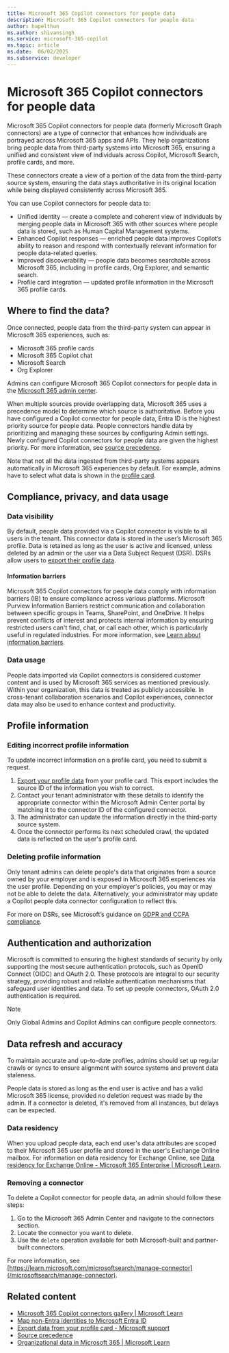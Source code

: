 ```yaml
---
title: Microsoft 365 Copilot connectors for people data
description: Microsoft 365 Copilot connectors for people data
author: hapelthun
ms.author: shivansingh 
ms.service: microsoft-365-copilot
ms.topic: article
ms.date:  06/02/2025
ms.subservice: developer
---
```


# Microsoft 365 Copilot connectors for people data

Microsoft 365 Copilot connectors for people data (formerly Microsoft Graph connectors) are a type of connector that enhances how individuals are portrayed across Microsoft 365 apps and APIs. They help organizations bring people data from third-party systems into Microsoft 365, ensuring a unified and consistent view of individuals across Copilot, Microsoft Search, profile cards, and more.

These connectors create a view of a portion of the data from the third-party source system, ensuring the data stays authoritative in its original location while being displayed consistently across Microsoft 365.

You can use Copilot connectors for people data to:

* Unified identity — create a complete and coherent view of individuals by merging people data in Microsoft 365 with other sources where people data is stored, such as Human Capital Management systems.  
* Enhanced Copilot responses — enriched people data improves Copilot’s ability to reason and respond with contextually relevant information for people data-related queries.  
* Improved discoverability — people data becomes searchable across Microsoft 365, including in profile cards, Org Explorer, and semantic search.
* Profile card integration — updated profile information in the Microsoft 365 profile cards. 

## Where to find the data?

Once connected, people data from the third-party system can appear in Microsoft 365 experiences, such as:  

* Microsoft 365 profile cards
* Microsoft 365 Copilot chat
* Microsoft Search
* Org Explorer 

Admins can configure Microsoft 365 Copilot connectors for people data in the [Microsoft 365 admin center](https://admin.microsoft.com/adminportal/home?#/MicrosoftSearch/Connectors/add).  

When multiple sources provide overlapping data, Microsoft 365 uses a precedence model to determine which source is authoritative. Before you have configured a Copilot connector for people data, Entra ID is the highest priority source for people data. People connectors handle data by prioritizing and managing these sources by configuring Admin settings. Newly configured Copilot connectors for people data are given the highest priority. For more information, see [source precedence](profilepriority-configure-profilepropertysetting.md).

Note that not all the data ingested from third-party systems appears automatically in Microsoft 365 experiences by default. For example, admins have to select what data is shown in the [profile card](add-properties-profilecard.md).  

## Compliance, privacy, and data usage

### Data visibility

By default, people data provided via a Copilot connector is visible to all users in the tenant. This connector data is stored in the user’s Microsoft 365 profile. Data is retained as long as the user is active and licensed, unless deleted by an admin or the user via a Data Subject Request (DSR). DSRs allow users to [export their profile data](https://support.microsoft.com/office/export-data-from-your-profile-card-d809f83f-c077-4a95-9b6c-4f093305163d?preview=true).  

#### Information barriers 

Microsoft 365 Copilot connectors for people data comply with information barriers (IB) to ensure compliance across various platforms. Microsoft Purview Information Barriers restrict communication and collaboration between specific groups in Teams, SharePoint, and OneDrive. It helps prevent conflicts of interest and protects internal information by ensuring restricted users can't find, chat, or call each other, which is particularly useful in regulated industries. For more information, see [Learn about information barriers](/purview/information-barriers).

### Data usage 

People data imported via Copilot connectors is considered customer content and is used by Microsoft 365 services as mentioned previously. Within your organization, this data is treated as publicly accessible. In cross-tenant collaboration scenarios and Copilot experiences, connector data may also be used to enhance context and productivity. 

## Profile information

### Editing incorrect profile information

To update incorrect information on a profile card, you need to submit a request.  

1. [Export your profile data](https://support.microsoft.com/office/export-data-from-your-profile-card-d809f83f-c077-4a95-9b6c-4f093305163d?preview=true) from your profile card. This export includes the source ID of the information you wish to correct.  
1. Contact your tenant administrator with these details to identify the appropriate connector within the Microsoft Admin Center portal by matching it to the connector ID of the configured connector.  
1. The administrator can update the information directly in the third-party source system. 
1. Once the connector performs its next scheduled crawl, the updated data is reflected on the user's profile card. 

### Deleting profile information

Only tenant admins can delete people's data that originates from a source owned by your employer and is exposed in Microsoft 365 experiences via the user profile. Depending on your employer's policies, you may or may not be able to delete the data. Alternatively, your administrator may update a Copilot people data connector configuration to reflect this. 

For more on DSRs, see Microsoft’s guidance on [GDPR and CCPA compliance](https://myaccount.microsoft.com/settingsandprivacy/privacy).  

## Authentication and authorization

Microsoft is committed to ensuring the highest standards of security by only supporting the most secure authentication protocols, such as OpenID Connect (OIDC) and OAuth 2.0. These protocols are integral to our security strategy, providing robust and reliable authentication mechanisms that safeguard user identities and data. To set up people connectors, OAuth 2.0 authentication is required. 

> [!Note]
> Only Global Admins and Copilot Admins can configure people connectors. 

## Data refresh and accuracy

To maintain accurate and up-to-date profiles, admins should set up regular crawls or syncs to ensure alignment with source systems and prevent data staleness. 

People data is stored as long as the end user is active and has a valid Microsoft 365 license, provided no deletion request was made by the admin. If a connector is deleted, it's removed from all instances, but delays can be expected.

### Data residency

When you upload people data, each end user's data attributes are scoped to their Microsoft 365 user profile and stored in the user's Exchange Online mailbox. For information on data residency for Exchange Online, see [Data residency for Exchange Online - Microsoft 365 Enterprise | Microsoft Learn](/microsoft-365/enterprise/m365-dr-workload-exo?view=o365-worldwide&preserve-view=true).

### Removing a connector

To delete a Copilot connector for people data, an admin should follow these steps: 

1. Go to the Microsoft 365 Admin Center and navigate to the connectors section. 
1. Locate the connector you want to delete. 
1. Use the `delete` operation available for both Microsoft-built and partner-built connectors. 

For more information, see [https://learn.microsoft.com/microsoftsearch/manage-connector](/microsoftsearch/manage-connector).

## Related content

- [Microsoft 365 Copilot connectors gallery | Microsoft Learn](/microsoftsearch/connectors-gallery) 
- [Map non-Entra identities to Microsoft Entra ID](/microsoftsearch/map-non-aad) 
- [Export data from your profile card - Microsoft support](https://support.microsoft.com/office/export-data-from-your-profile-card-d809f83f-c077-4a95-9b6c-4f093305163d) 
- [Source precedence](profilepriority-configure-profilepropertysetting.md)  
- [Organizational data in Microsoft 365 | Microsoft Learn](/viva/organizational-data) 

